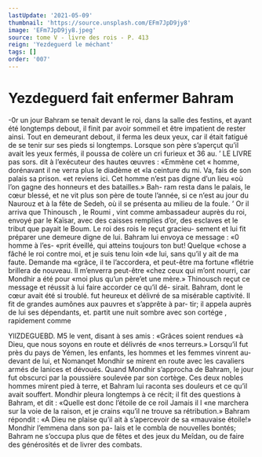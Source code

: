 ```yaml
---
lastUpdate: '2021-05-09'
thumbnail: 'https://source.unsplash.com/EFm7JpD9jy8'
image: 'EFm7JpD9jy8.jpeg'
source: tome V - livre des rois - P. 413
reign: 'Yezdeguerd le méchant'
tags: []
order: '007'
---
```


# Yezdeguerd fait enfermer Bahram

-0r un jour Bahram se tenait devant le roi, dans la salle des festins, et ayant été longtemps debout,
il finit par avoir sommeil et être impatient de rester ainsi. Tout en demeurant debout, il ferma les deux yeux, car il était fatigué de se tenir sur ses pieds si longtemps. Lorsque son père s’aperçut qu’il avait les
yeux fermés, il poussa de colère un cri furieux et
36
au. ’ LE LIVRE pas sors.
dit à l’exécuteur des hautes œuvres : «Emmène cet
« homme, dorénavant il ne verra plus le diadème et
«la ceinture du mi. Va, fais de son palais sa prison. «et reviens ici. Cet homme n’est pas digne d’un lieu
«où l’on gagne des honneurs et des batailles.» Bah-
ram resta dans le palais, le cœur blessé, et ne vit plus son père de toute l’année, si ce n’est au jour
du Naurouz et à la fête de Sedeh, où il se présenta
au milieu de la foule. ’
Or il arriva que Thinousch , le Roumi , vint comme ambassadeur auprès du roi, envoyé par le Kaïsar,
avec des caisses remplies d’or, des esclaves et le tribut que payait le Boum. Le roi des rois le reçut gracieu- sement et lui fit préparer une demeure digne de lui. Bahram lui envoya ce message : «0 homme à l’es-
«prit éveillé, qui atteins toujours ton but! Quelque «chose a fâché le roi contre moi, et je suis tenu loin «de lui, sans qu’il y ait de ma faute. Demande ma «grâce, il te l’accordera, et peut-être ma fortune «flétrie brillera de nouveau. Il m’enverra peut-être «chez ceux qui m’ont nourri, car Mondhir a été pour «moi plus qu’un père’et une mère.» Thinousch reçut
ce message et réussit à lui faire accorder ce qu’il dé-
sirait. Bahram, dont le cœur avait été si troublé.
fut heureux et délivré de sa misérable captivité. Il fit
de grandes aumônes aux pauvres et s’apprête à par-
tir; il appela auprès de lui ses dépendants, et. partit une nuit sombre avec son cortége , rapidement comme

YllZDEGUEBD. M5 le vent, disant à ses amis : «Grâces soient rendues
«à Dieu, que nous soyons en route et délivrés de «nos terreurs.»
Lorsqu’il fut près du pays de Yémen, les enfants,
les hommes et les femmes vinrent au-devant de lui,
et Nomanqet Mondhir se mirent en route avec les cavaliers armés de lanices et dévoués. Quand Mondhir
s’approcha de Bahram, le jour fut obscurci par la poussière soulevée par son cortège. Ces deux nobles hommes mirent pied à terre, et Bahram lui raconta ses douleurs et ce qu’il avait souffert. Mondhir pleura longtemps à ce récit; il fit des questions à Bahram,
et dit : «Quelle est donc l’étoile de ce roil Jamais il l
«ne marchera sur la voie de la raison, et je crains «qu’il ne trouve sa rétribution.» Bahram répondit :
«A Dieu ne plaise qu’il ait à s’apercevoir de sa «mauvaise étoile!» Mondhir l’emmena dans son pa-
lais et le combla de nouvelles bontés; Bahram ne s’occupa plus que de fêtes et des jeux du Meîdan,
ou de faire des générosités et de livrer des combats.
